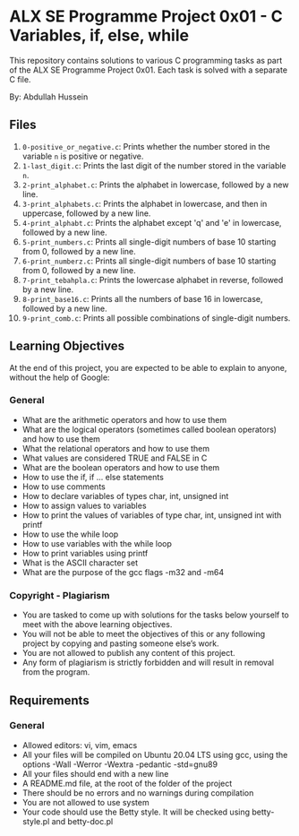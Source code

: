 # ALX SE Programme Project 0x01 - C Variables, if, else, while

This repository contains solutions to various C programming tasks as part of the ALX SE Programme Project 0x01. Each task is solved with a separate C file.

By: Abdullah Hussein

## Files

1. `0-positive_or_negative.c`: Prints whether the number stored in the variable `n` is positive or negative.
2. `1-last_digit.c`: Prints the last digit of the number stored in the variable `n`.
3. `2-print_alphabet.c`: Prints the alphabet in lowercase, followed by a new line.
4. `3-print_alphabets.c`: Prints the alphabet in lowercase, and then in uppercase, followed by a new line.
5. `4-print_alphabt.c`: Prints the alphabet except 'q' and 'e' in lowercase, followed by a new line.
6. `5-print_numbers.c`: Prints all single-digit numbers of base 10 starting from 0, followed by a new line.
7. `6-print_numberz.c`: Prints all single-digit numbers of base 10 starting from 0, followed by a new line.
8. `7-print_tebahpla.c`: Prints the lowercase alphabet in reverse, followed by a new line.
9. `8-print_base16.c`: Prints all the numbers of base 16 in lowercase, followed by a new line.
10. `9-print_comb.c`: Prints all possible combinations of single-digit numbers.

## Learning Objectives

At the end of this project, you are expected to be able to explain to anyone, without the help of Google:

### General
- What are the arithmetic operators and how to use them
- What are the logical operators (sometimes called boolean operators) and how to use them
- What the relational operators and how to use them
- What values are considered TRUE and FALSE in C
- What are the boolean operators and how to use them
- How to use the if, if ... else statements
- How to use comments
- How to declare variables of types char, int, unsigned int
- How to assign values to variables
- How to print the values of variables of type char, int, unsigned int with printf
- How to use the while loop
- How to use variables with the while loop
- How to print variables using printf
- What is the ASCII character set
- What are the purpose of the gcc flags -m32 and -m64

### Copyright - Plagiarism
- You are tasked to come up with solutions for the tasks below yourself to meet with the above learning objectives.
- You will not be able to meet the objectives of this or any following project by copying and pasting someone else’s work.
- You are not allowed to publish any content of this project.
- Any form of plagiarism is strictly forbidden and will result in removal from the program.

## Requirements

### General
- Allowed editors: vi, vim, emacs
- All your files will be compiled on Ubuntu 20.04 LTS using gcc, using the options -Wall -Werror -Wextra -pedantic -std=gnu89
- All your files should end with a new line
- A README.md file, at the root of the folder of the project
- There should be no errors and no warnings during compilation
- You are not allowed to use system
- Your code should use the Betty style. It will be checked using betty-style.pl and betty-doc.pl


